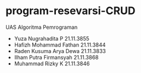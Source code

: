 # program-resevarsi-CRUD </br>
UAS Algoritma Pemrograman
 * Yuza Nugrahadita P	  21.11.3855
 * Hafizh Mohammad Fathan 21.11.3844
 * Raden Kusuma Arya Dewa 21.11.3833
 * Ilham Putra Firmansyah 21.11.3868
 * Muhammad Rizky K		  21.11.3846
